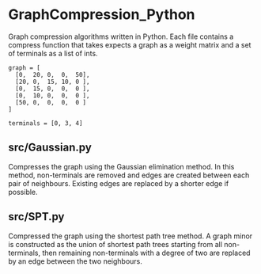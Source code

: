 # GraphCompression_Python
Graph compression algorithms written in Python. Each file contains a compress function that takes expects a graph as a weight matrix and a set of terminals as a list of ints.
```
graph = [
  [0,  20, 0,  0,  50],
  [20, 0,  15, 10, 0 ],
  [0,  15, 0,  0,  0 ],
  [0,  10, 0,  0,  0 ],
  [50, 0,  0,  0,  0 ]
]

terminals = [0, 3, 4]
```

## src/Gaussian.py
Compresses the graph using the Gaussian elimination method. In this method, non-terminals are removed and edges are created between each pair of neighbours. Existing edges are replaced by a shorter edge if possible.

## src/SPT.py
Compressed the graph using the shortest path tree method. A graph minor is constructed as the union of shortest path trees starting from all non-terminals, then remaining non-terminals with a degree of two are replaced by an edge between the two neighbours.